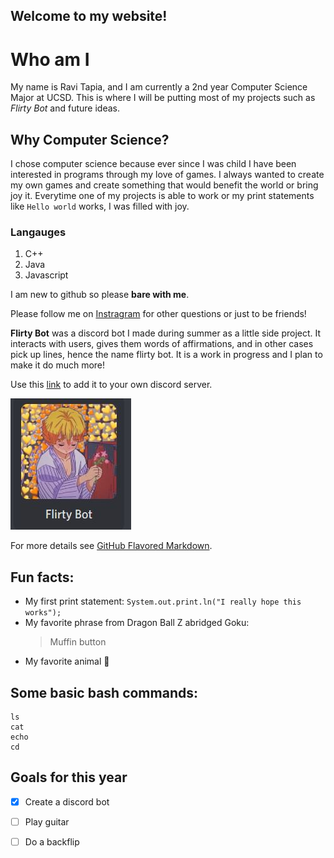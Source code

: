 ## Welcome to my website!

# Who am I
My name is Ravi Tapia, and I am currently a 2nd year Computer Science Major at UCSD. This is where I will be putting most of my projects such as _Flirty Bot_ and future ideas. 

## Why Computer Science? 

I chose computer science because ever since I was child I have been interested in programs through my love of games. I always wanted to create my own games
and create something that would benefit the world or bring joy it. Everytime one of my projects is able to work or my print statements like `Hello world` works, I was filled with joy.  

### Langauges
1. C++
2. Java
3. Javascript

I am new to github so please **bare with me**.

Please follow me on [Instragram](https://www.instagram.com/rravi.tpia/) for other questions or just to be friends!

**Flirty Bot** was a discord bot I made during summer as a little side project. It interacts with users, gives them words of affirmations, and in other cases pick up lines, hence the name flirty bot. It is a work in progress and I plan to make it do much more!

Use this [link](https://discord.com/oauth2/authorize?client_id=744971416096604191&permissions=0&scope=bot) to add it to your own discord server.

![Flirty bot image](Capture.JPG)

For more details see [GitHub Flavored Markdown](https://guides.github.com/features/mastering-markdown/).

## Fun facts:
- My first print statement: `System.out.print.ln("I really hope this works");`
- My favorite phrase from Dragon Ball Z abridged Goku:
    > Muffin button
- My favorite animal :dolphin:

## Some basic bash commands:
```
ls
cat
echo
cd
```

## Goals for this year
- [x] Create a discord bot
- [ ] Play guitar
- [ ] Do a backflip




